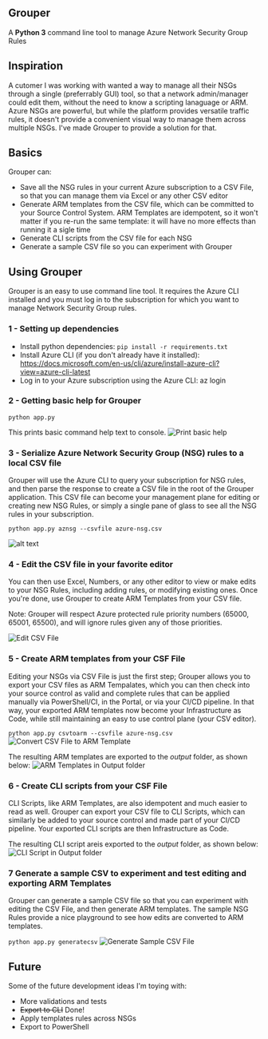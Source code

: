 ## Grouper
A **Python 3** command line tool to manage Azure Network Security Group Rules

## Inspiration
A cutomer I was working with wanted a way to manage all their NSGs through a single (preferrably GUI) tool, so that a network admin/manager could edit them, without the need to know a scripting lanaguage or ARM. Azure NSGs are powerful, but while the platform provides versatile traffic rules, it doesn't provide a convenient visual way to manage them across multiple NSGs. I've made Grouper to provide a solution for that.

## Basics
Grouper can:
- Save all the NSG rules in your current Azure subscription to a CSV File, so that you can manage them via Excel or any other CSV editor
- Generate ARM templates from the CSV file, which can be committed to your Source Control System. ARM Templates are idempotent, so it won't matter if you re-run the same template: it will have no more effects than running it a sigle time
- Generate CLI scripts from the CSV file for each NSG
- Generate a sample CSV file so you can experiment with Grouper

## Using Grouper
Grouper is an easy to use command line tool. It requires the Azure CLI installed and you must log in to the subscription for which you want to manage Network Security Group rules.

### 1 - Setting up dependencies
- Install python dependencies: `pip install -r requirements.txt`
- Install Azure CLI (if you don't already have it installed): https://docs.microsoft.com/en-us/cli/azure/install-azure-cli?view=azure-cli-latest
- Log in to your Azure subscription using the Azure CLI: az login

### 2 - Getting basic help for Grouper
`python app.py `

This prints basic command help text to console.
![Print basic help](https://raw.githubusercontent.com/marlinspike/grouper/master/readme/grouper-1.png)

### 3 - Serialize Azure Network Security Group (NSG) rules to a local CSV file
Grouper will use the Azure CLI to query your subscription for NSG rules, and then parse the response to create a CSV file in the root of the Grouper application. This CSV file can become your management plane for editing or creating new NSG Rules, or simply a single pane of glass to see all the NSG rules in your subscription.

`python app.py aznsg --csvfile azure-nsg.csv`

![alt text](https://raw.githubusercontent.com/marlinspike/grouper/master/readme/grouper-aznsg.png)

### 4 - Edit the CSV file in your favorite editor
You can then use Excel, Numbers, or any other editor to view or make edits to your NSG Rules, including adding rules, or modifying existing ones. Once you're done, use Grouper to create ARM Templates from your CSV file.

Note: Grouper will respect Azure protected rule priority numbers (65000, 65001, 65500), and will ignore rules given any of those priorities.

![Edit CSV File](https://raw.githubusercontent.com/marlinspike/grouper/master/readme/grouper-edit-csv.png)

### 5 - Create ARM templates from your CSF File
Editing your NSGs via CSV File is just the first step; Grouper allows you to export your CSV files as ARM Tempalates, which you can then check into your source control as valid and complete rules that can be applied manually via PowerShell/CI, in the Portal, or via your CI/CD pipeline. In that way, your exported ARM templates now become your Infrastructure as Code, while still maintaining an easy to use control plane (your CSV editor).

`python app.py csvtoarm --csvfile azure-nsg.csv`
![Convert CSV File to ARM Template](https://raw.githubusercontent.com/marlinspike/grouper/master/readme/grouper-csvtoarm.png)

The resulting ARM templates are exported to the *output* folder, as shown below:
![ARM Templates in Output folder](https://raw.githubusercontent.com/marlinspike/grouper/master/readme/grouper-armtemplates.png)


### 6 - Create CLI scripts from your CSF File
CLI Scripts, like ARM Templates, are also idempotent and much easier to read as well. Grouper can export your CSV file to CLI Scripts, which
can similarly be added to your source control and made part of your CI/CD pipeline. Your exported CLI scripts are then Infrastructure as Code.

The resulting CLI script areis exported to the *output* folder, as shown below:
![CLI Script in Output folder](https://raw.githubusercontent.com/marlinspike/grouper/master/readme/grouper-csvtocli.png)


### 7 Generate a sample CSV to experiment and test editing and exporting ARM Templates
Grouper can generate a sample CSV file so that you can experiment with editing the CSV File, and then generate ARM templates. The sample NSG Rules provide a nice playground to see how edits are converted to ARM templates.

`python app.py generatecsv`
![Generate Sample CSV File](https://raw.githubusercontent.com/marlinspike/grouper/master/readme/grouper-generatecsv.png)


## Future
Some of the future development ideas I'm toying with:
- More validations and tests
- ~~Export to CLI~~ Done!
- Apply templates rules across NSGs
- Export to PowerShell
